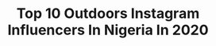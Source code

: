 ---
title: Top 10 Outdoors Instagram Influencers In Nigeria In 2020
description: >-
  Find top outdoors Instagram influencers in Nigeria in 2020. Most popular hashtags: #melanin #outdoors #blackandwhite #style.
platform: Instagram
profiles:
  - username: "fred_shotit"
    fullname: >-
      NIGERIAN PHOTOGRAPHER
    location: "Nigeria"
    followers: 24168
    engagement: 610
    commentsToLikes: 0.033427
    id: ck5hobavxp9lo0i114xzgkvwh
    verified: false
    hashtags: "#outdoors, #corona, #skin, #bopdaddy"
  - username: "6ix_jo"
    fullname: >-
      IKECHUKWU OKONKWO
    location: "Nigeria"
    followers: 3609
    engagement: 1427
    commentsToLikes: 0.087662
    id: ck5hkacvsi2gc0i11nzw6seup
    verified: false
    hashtags: "#style, #lifestyle, #madeinnigeria, #monochrome"
  - username: "yjpictures"
    fullname: >-
      Y E M I  J O S E P H " Y J"📸 🚀
    location: "Nigeria"
    followers: 18222
    engagement: 409
    commentsToLikes: 0.028284
    id: ck1366mup4zq60i19xrf7bq4k
    verified: false
    hashtags: "#sunray, #portrait, #blackdress, #covid"
  - username: "anijohnsonphotography"
    fullname: >-
      Ani Johnson
    location: "Nigeria"
    followers: 5574
    engagement: 543
    commentsToLikes: 0.035243
    id: ck15tew2dhqnw0i19awn1ydn5
    verified: false
    hashtags: "#retouchacademy, #portraiture, #headwraps, #light"
  - username: "onyiibekeh"
    fullname: >-
      Onyii with a Double i, MD xx
    location: "Nigeria"
    followers: 33546
    engagement: 583
    commentsToLikes: 0.071868
    id: ck0u9a83z9b700i19gqg92ttw
    verified: false
    hashtags: "#tuesdayvibes, #fashionistagram, #home, #bluehair"
  - username: "mz_ene"
    fullname: >-
      Vicqui Ene Okere
    location: "Nigeria"
    followers: 3352
    engagement: 1121
    commentsToLikes: 0.097975
    id: ck6tvgwiem5wu0j71fqbr7rhd
    verified: false
    hashtags: "#proudmomment, #outdoors, #showoff, #dancesaturdays"
  - username: "uzogheli_ifeoma"
    fullname: >-
      Uzogheli Ifeoma Christobelle
    location: "Nigeria"
    followers: 6395
    engagement: 999
    commentsToLikes: 0.069868
    id: ck601qr78fzui0i14bygdhjfk
    verified: false
    hashtags: "#brownskingirls, #weekend, #blackandwhite, #brownskingirl"
  - username: "jayclinton_"
    fullname: >-
      Jay Clinton
    location: "Nigeria"
    followers: 5375
    engagement: 448
    commentsToLikes: 0.049148
    id: ck8syg8ehkqkv0j78bkcwufu8
    verified: false
    hashtags: "#retouchacademy, #abaya, #challenge, #outdoor"
---